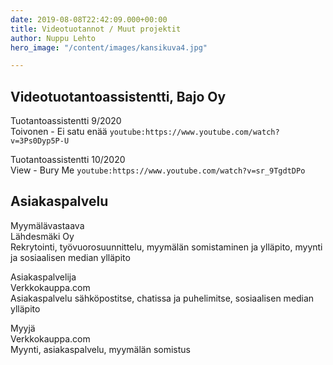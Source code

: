 ```yaml
---
date: 2019-08-08T22:42:09.000+00:00
title: Videotuotannot / Muut projektit
author: Nuppu Lehto
hero_image: "/content/images/kansikuva4.jpg"

---
```

## Videotuotantoassistentti, Bajo Oy

Tuotantoassistentti 9/2020  
Toivonen - Ei satu enää
`youtube:https://www.youtube.com/watch?v=3Ps0Dyp5P-U`

Tuotantoassistentti 10/2020  
View - Bury Me
`youtube:https://www.youtube.com/watch?v=sr_9TgdtDPo`

## Asiakaspalvelu

Myymälävastaava  
Lähdesmäki Oy  
Rekrytointi, työvuorosuunnittelu, myymälän somistaminen ja ylläpito, myynti ja sosiaalisen median ylläpito

Asiakaspalvelija  
Verkkokauppa.com  
Asiakaspalvelu sähköpostitse, chatissa ja puhelimitse, sosiaalisen median ylläpito

Myyjä   
Verkkokauppa.com  
Myynti, asiakaspalvelu, myymälän somistus
